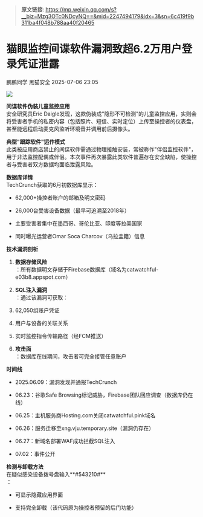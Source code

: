 > **原文链接**: https://mp.weixin.qq.com/s?__biz=Mzg3OTc0NDcyNQ==&mid=2247494179&idx=3&sn=6c419f9b311ba4f048b788aa40f20465

#  猫眼监控间谍软件漏洞致超6.2万用户登录凭证泄露  
鹏鹏同学  黑猫安全   2025-07-06 23:05  
  
![](https://mmbiz.qpic.cn/sz_mmbiz_png/8dBEfDPEceibDD8j7prZPRaxibuJUBSO2iby3icpdMbEXnv2yBicarddx0PyDmH3e34nHOiaECeQR0mYjEnE5Dqo0amw/640?wx_fmt=png&from=appmsg "")  
  
**间谍软件伪装儿童监控应用**  
安全研究员Eric Daigle发现，这款伪装成"隐形不可检测"的儿童监控应用，实则会将受害者手机的私密内容（包括照片、短信、实时定位）上传至操控者的仪表盘，甚至能远程启动麦克风监听环境音并调用前后摄像头。  
  
**典型"跟踪软件"运作模式**  
此类被应用商店禁止的间谍软件需通过物理接触安装，常被称作"伴侣监控软件"，用于非法监控配偶或伴侣。本次事件再次暴露此类软件普遍存在安全缺陷，使操控者与受害者双方数据均面临泄露风险。  
  
**数据库详情**  
TechCrunch获取的6月初数据库显示：  
- 62,000+操控者账户的邮箱及明文密码  
  
- 26,000台受害设备数据（最早可追溯至2018年）  
  
- 主要受害者集中在墨西哥、哥伦比亚、印度等拉美国家  
  
- 同时曝光运营者Omar Soca Charcov（乌拉圭籍）信息  
  
**技术漏洞剖析**  
1. **数据存储风险**  
：所有数据明文存储于Firebase数据库（域名为catwatchful-e03b8.appspot.com）  
  
1. **SQL注入漏洞**  
：通过该漏洞可获取：  
  
1. 62,050组账户凭证  
  
1. 用户与设备的关联关系  
  
1. 实时监控指令传输路径（经FCM推送）  
  
1. **攻击面**  
：数据库在线期间，攻击者可完全接管任意账户  
  
**时间线**  
- 2025.06.09：漏洞发现并通报TechCrunch  
  
- 06.23：谷歌Safe Browsing标记威胁，Firebase团队回应调查（数据库仍在线）  
  
- 06.25：主机服务商Hosting.com关闭catwatchful.pink域名  
  
- 06.26：服务迁移至xng.vju.temporary.site（漏洞仍存在）  
  
- 06.27：新域名部署WAF成功拦截SQL注入  
  
- 07.02：事件公开  
  
**检测与卸载方法**  
在疑似感染设备拨号盘输入**#543210#**  
：  
- 可显示隐藏应用界面  
  
- 支持完全卸载（该代码原为操控者预留的后门功能）  
  
